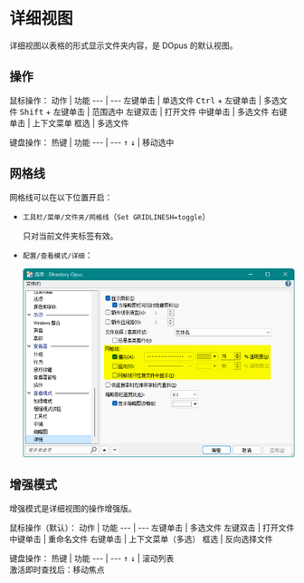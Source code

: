 # 详细视图
详细视图以表格的形式显示文件夹内容，是 DOpus 的默认视图。

## 操作
鼠标操作：
动作 | 功能
--- | ---
左键单击 | 单选文件
<kbd>Ctrl</kbd> + 左键单击 | 多选文件
<kbd>Shift</kbd> + 左键单击 | 范围选中
左键双击 | 打开文件
中键单击 | 多选文件
右键单击 | 上下文菜单
框选 | 多选文件

键盘操作：
热键 | 功能
--- | ---
<kbd>↑</kbd> <kbd>↓</kbd> | 移动选中

## 网格线
网格线可以在以下位置开启：
- `工具栏/菜单/文件夹/网格线`（`Set GRIDLINESH=toggle`）

  只对当前文件夹标签有效。
- `配置/查看模式/详细`：

  ![](images/详细/网格线.png)

## 增强模式
增强模式是详细视图的操作增强版。

鼠标操作（默认）：
动作 | 功能
--- | ---
左键单击 | 多选文件
左键双击 | 打开文件
中键单击 | 重命名文件
右键单击 | 上下文菜单（多选）
框选 | 反向选择文件

键盘操作：
热键 | 功能
--- | ---
<kbd>↑</kbd> <kbd>↓</kbd> | 滚动列表<br />激活即时查找后：移动焦点
